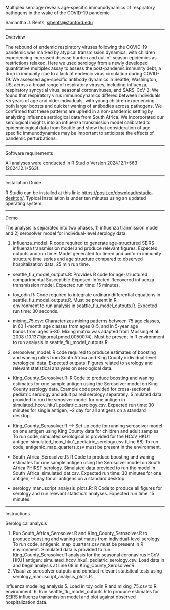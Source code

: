 Multiplex serology reveals age-specific immunodynamics of respiratory pathogens in the wake of the COVID-19 pandemic 

Samantha J. Bents, sjbents@stanford.edu

____________________________________________________________________________________________________________________

Overview 

The rebound of endemic respiratory viruses following the COVID-19 pandemic was marked by atypical transmission dynamics, with children experiencing increased disease burden and out-of-season epidemics as restrictions relaxed. Here we used serology from a newly developed quantitative multiplex assay to assess the post-pandemic immunity debt, a drop in immunity due to a lack of endemic virus circulation during COVID-19. We assessed age-specific antibody dynamics in Seattle, Washington, US, across a broad range of respiratory viruses, including influenza, respiratory syncytial virus, seasonal coronaviruses, and SARS-CoV-2. We found that respiratory virus immunodynamics differed between individuals <5 years of age and older individuals, with young children experiencing both larger boosts and quicker waning of antibodies across pathogens. We confirmed that these patterns are upheld in a non-pandemic setting by analyzing influenza serological data from South Africa. We incorporated our serological insights into an influenza transmission model calibrated to epidemiological data from Seattle and show that consideration of age-specific immunodynamics may be important to anticipate the effects of pandemic perturbations. 

____________________________________________________________________________________________________________________

Software requirements 

All analyses were conducted in R Studio Version 2024.12.1+563 (2024.12.1+563). 

____________________________________________________________________________________________________________________

Installation Guide 

R Studio can be installed at this link: https://posit.co/download/rstudio-desktop/. Typical installation is under ten minutes using an updated operating system.

____________________________________________________________________________________________________________________

Demo 

The analysis is separated into two phases, 1) influenza tranmission model and 2) serosolver model for individual-level serology data.

1) influenza_model: R code required to generate age-structured SEIRS influenza transmission model and produce relevant figures. Expected outputs and run time: Model generated for tiered and uniform immunity structure time series and age structure compared to observed hospitalization data, 25 min run time. 
   
  - seattle_flu_model_outputs.R: Provides R code for age-structured compartmental Susceptible-Exposed-Infected-Recovered influenza       
    transmission model. Expected run time: 15 minutes. 

  - toy_odin.R: Code required to integrate ordinary differential equations in seattle_flu_model_outputs.R. Must be present in R       
    environment to run analysis in seattle_flu_model_outputs.R. Expected run time: 30 seconds. 
  
  - mixing_75.csv: Characterizes mixing patterns between 75 age classes, in 60 1-month age classes from ages 0-5, and in 5-year age   
    bands from ages 5-80. Mixing matrix was adapted from Mossing et al. 2008 (10.1371/journal.pmed.0050074). Must be present in R 
    environment to run analysis in seattle_flu_model_outputs.R.

2) serosolver_model: R code required to produce estimates of boosting and waning rates from South Africa and King County individual-level serological data. Expected outputs: Figures related to serology and relevant statistical analyses on serological data.

  - King_County_Serosolver.R: R Code to produce boosting and waning estimates for one sample antigen using the Serosolver model on King      County serology data. Example code provided for cross-sectional pediatric serology and adult paired serology separately. Simulated       data provided to run the seroslver model for one antigen in simulated_hcov_hku1_pediatric_serology.csv. Expected run time: 30 minutes for single antigen, ~2 day for all antigens on a standard desktop.

  - King_County_Serosolver.R --> Set up code for running serosolver model on one antigen using King County data for children and adult samples 
       To run code, simulated serological is provided for the HCoV HKU1 antigen: simulated_hcov_hku1_pediatric_serology.csv (Line 68)
       To run code, antigenic_map_quarters.csv must be present in the environment. 

  - South_Africa_Serosolver.R: R Code to produce boosting and waning estimates for one sample antigen using the Serosolver model on          South Africa PHIRST serology. Simulated data provided to run the model in South_Africa_simulated_dat.csv. Expected run time: 30          minutes for one antigen, ~1 day for all antigens on a standard desktop. 
    
  - serology_manuscript_analysis_plots.R: R Code to produce all figures for serology and run relevant statistical analyses. Expected 
     run time: 15 minutes.

____________________________________________________________________________________________________________________   
     
Instructions 

Serological analysis
1. Run South_Africa_Serosolver.R and King_County_Serosolver.R to produce boosting and waning estimates from individual-level serology. To run code, antigenic_map_quarters.csv must be 
present in R environment. Simulated data is provided to run King_County_Serosolver.R analysis for the seasonal coronavirus HCoV HKU1 antigen: simulated_hcov_hku1_pediatric_serology.csv.
Load data in and begin analysis at Line 68 in King_County_Serosolver.R. 
3. Visaulize serosolver outputs and conduct relevant statisitcal tests using serology_manuscript_analysis_plots.R.

Influenza modeling analysis 
5. Load in toy_odin.R and mixing_75.csv to R environment.
6. Run seattle_flu_model_outputs.R to produce estimates for SEIRS influenza transmission model and plot against observed hospitalization 
   data. 


